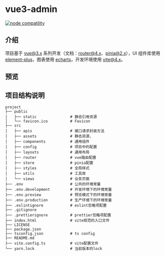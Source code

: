 # vue3-admin

<p>
  <a href="https://nodejs.org/en/about/releases/"><img src="https://img.shields.io/badge/node-%3E=18.0.0-green.svg" alt="node compatility"></a>
</p>

## 介绍

项目基于 [vue@3.x](https://v3.cn.vuejs.org/guide) 系列开发（文档：[router@4.x](https://next.router.vuejs.org/zh/guide/index.html)、[pinia@2.x](https://pinia.web3doc.top/)），UI 组件库使用 [element-plus](https://element-plus.gitee.io/zh-CN/)，图表使用 [echarts](https://echarts.apache.org/handbook/zh/get-started/)，开发环境使用 [vite@4.x](https://cn.vitejs.dev/)。


## 预览
## 项目结构说明

```
project
├── public
│   ├── static               # 静态引用资源
│   └── favicon.ico          # Favicon
├── src
│   ├── apis                 # 接口请求封装方法
│   ├── assets               # 静态资源，
│   ├── components           # 通用组件
│   ├── config               # 项目中的配置
│   ├── layouts              # 通用布局
│   ├── router               # vue路由配置
│   ├── store                # pinia配置
│   ├── styles               # 全局样式
│   ├── utils                # 工具库
│   └── views                # 业务页面
├── .env                     # 公共的环境常量
├── .env.development         # 开发环境下的环境常量
├── .env.preview             # 预览模式下的环境常量
├── .env.production          # 生产环境下的环境常量
├── .eslintignore            # eslint忽略项配置
├── .gitignore
├── .prettierignore          # prettier忽略项配置
├── index.html               # vite规范的入口文件
├── LICENSE
├── package.json
├── tsconfig.json            # ts config
├── README.md
├── vite.config.ts           # vite配置文件
└── yarn.lock                # 当前版本的lock
```